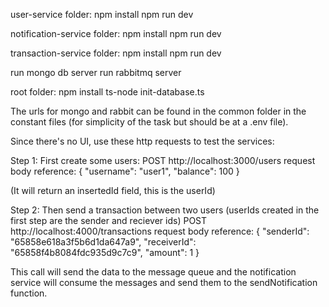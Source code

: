 user-service folder:
npm install
npm run dev

notification-service folder:
npm install
npm run dev

transaction-service folder:
npm install
npm run dev

run mongo db server
run rabbitmq server

root folder:
npm install
ts-node init-database.ts

The urls for mongo and rabbit can be found in the common folder in the constant files (for simplicity of the task but should be at a .env file).


Since there's no UI, use these http requests to test the services:

Step 1:
First create some users:
POST http://localhost:3000/users request body reference:
{
    "username": "user1",
    "balance": 100
}

(It will return an insertedId field, this is the userId)

Step 2:
Then send a transaction between two users (userIds created in the first step are the sender and reciever ids)
POST http://localhost:4000/transactions request body reference:
{ 
    "senderId": "65858e618a3f5b6d1da647a9",
    "receiverId": "65858f4b8084fdc935d9c7c9",
    "amount": 1 
}

This call will send the data to the message queue and the notification service will consume the messages and send them to the sendNotification function.